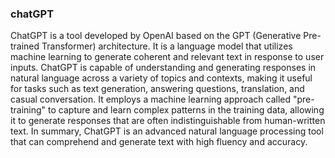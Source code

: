 ### chatGPT

ChatGPT is a tool developed by OpenAI based on the GPT (Generative Pre-trained Transformer) architecture. It is a language model that utilizes machine learning to generate coherent and relevant text in response to user inputs. ChatGPT is capable of understanding and generating responses in natural language across a variety of topics and contexts, making it useful for tasks such as text generation, answering questions, translation, and casual conversation. It employs a machine learning approach called "pre-training" to capture and learn complex patterns in the training data, allowing it to generate responses that are often indistinguishable from human-written text. In summary, ChatGPT is an advanced natural language processing tool that can comprehend and generate text with high fluency and accuracy.
